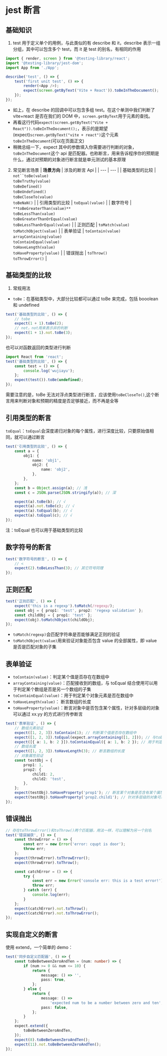 <a name="exJD8"></a>

# jest 断言

<a name="JqVBk"></a>

## 基础知识

1. test 用于定义单个的用例，与此类似的有 describe 和 it，describe 表示一组分组，其中可以包含多个 test，而 it 是 test 的别名，有相同的作用

```typescript
import { render, screen } from '@testing-library/react';
import '@testing-library/jest-dom';
import App from './App';

describe('test', () => {
    test('first unit test', () => {
        render(<App />);
        expect(screen.getByText('Vite + React')).toBeInTheDocument();
    });
});
```

-   如上，在 describe 的回调中可以包含多组 test。在这个单测中我们判断了 vite+react 是否在我们的 DOM 中，`screen.getByText`用于元素的查找。
-   再看这行代码`expect(screen.getByText("Vite + React")).toBeInTheDocument();`，表示的是期望(expect)`screen.getByText("vite + react")`这个元素`toBeInTheDocument`(可以在页面正文)
-   稍微总结一下，expect 其中的参数填入你需要进行判断的对象，`toBeInTheDocument`这个 api 是匹配器。也称断言，用来告诉程序你的预期是什么，通过对预期的对象进行断言就是单元测试的基本原理

2. 常见断言场景
   | **场景方向** | 涉及的断言 Api |
   | --- | --- |
   | 基础类型的比较 | ` not``toBe(value) `<br />`toBeTruthy(value)`<br />`toBeDefined()`<br />`toBeUndefined()`<br />`toBeCloseTo(value)`<br />`toBeNaN()` |
   | 引用类型的比较 | `toEqual(value)` |
   | 数字符号 | `**toBeGreaterThan(value)** `<br />`toBeLessThan(value) `<br />`toBeGreaterThanOrEqual(value)`<br /> `toBeLessThanOrEqual(value)` |
   | 正则匹配 | `toMatch(value) `<br />`toMatchObject(value)` |
   | 表单验证 | `toContain(value) `<br />`arrayContaining(value) `<br />`toContainEqual(value) `<br />`toHaveLength(value) `<br />`toHaveProperty(value)` |
   | 错误抛出 | `toThrow() `<br />`toThrowError()` |

<a name="EWRr2"></a>

## 基础类型的比较

1. 常规用法

-   `toBe`：在基础类型中，大部分比较都可以通过 toBe 来完成，包括 booolean 和 undefined

```typescript
test('基础类型的比较', () => {
    // tobe
    expect(1 + 1).toBe(2);
    // not，not用来表示非的判断
    expect(1 + 1).not.toBe(3);
});
```

也可以对函数返回的类型进行判断

```typescript
import React from 'react';
test('基础类型的比较', () => {
    const test = () => {
        console.log('wujiayu');
    };
    expect(test()).toBe(undefined);
});
```

需要注意的是，toBe 无法对浮点类型进行断言，应该使用`toBeCloseTo()`,这个断言用来判断对象和预期的精度是否足够接近，而不再是全等
<a name="uvI8G"></a>

## 引用类型的断言

`toEqual`：`toEqual`会深度递归对象的每个属性，进行深度比较，只要原始值相同，就可以通过断言

```typescript
test('引用类型的比较', () => {
    const a = {
        obj1: {
            name: 'obj1',
            obj2: {
                name: 'obj2',
            },
        },
    };
    const b = Object.assign(a); // 浅
    const c = JSON.parse(JSON.stringify(a)); // 深

    expect(a).toBe(b); // √
    expect(a).not.toBe(c); // √
    expect(a).toEqual(b); // √
    expect(a).toEqual(c); // √
});
```

注：toEqual 也可以用于基础类型的比较
<a name="I8HVw"></a>

## 数字符号的断言

```typescript
test('数字符号的断言', () => {
    // <
    expect(2).toBeLessThan(3); // 其它符号同理
});
```

<a name="PTmaF"></a>

## 正则匹配

```typescript
test('正则匹配', () => {
    expect('this is a regexp').toMatch(/regexp/);
    const obj = { prop1: 'test', prop2: 'regexp validation' };
    const childObj = { prop1: 'test' };
    expect(obj).toMatchObject(childObj);
});
```

-   `toMatch(regexp)`会匹配字符串是否能够满足正则的验证
-   `toMatchObject(value)`用来验证对象能否包含 value 的全部属性，即 value 是否是匹配对象的子集
    <a name="RdBWg"></a>

## 表单验证

-   `toContain(value)`：判定某个值是否存在在数组中
-   `arrayContaining(value)`：匹配接收到的数组，与 toEqual 结合使用可以用于判定某个数组是否是另一个数组的子集
-   `toContainEqual(value)`：用于判定某个对象元素是否在数组中
-   `toHaveLength(value)`： 断言数组的长度
-   `toHaveProperty(value)`：断言对象中是否包含某个属性，针对多层级的对象可以通过 xx.yy 的方式进行传参断言

```typescript
test('表单验证', () => {
    // 数组元素验证
    expect([1, 2, 3]).toContain(1); // 判断某个值是否存在数组中
    expect([1, 2, 3]).toEqual(expect.arrayContaining([1, 2])); // 与toEqual结合使用可以判定某个数组是否是另一个数组的子集
    expect([{ a: 1, b: 2 }]).toContainEqual({ a: 1, b: 2 }); // 用于判定某个对象元素是否在数组中
    // 数组长度
    expect([1, 2, 3]).toHaveLength(3); // 断言数组的长度
    // 对象属性验证
    const testObj = {
        prop1: 1,
        prop2: {
            child1: 2,
            child2: 'test',
        },
    };
    expect(testObj).toHaveProperty('prop1'); // 断言某个对象是否含有某个属性
    expect(testObj).toHaveProperty('prop2.child1'); // 针对多层级的对象可以使用xx.yy的方式进行传参断言
});
```

<a name="QOS5t"></a>

## 错误抛出

```typescript
// 存在toThrowError()和toThrow()两个匹配器，用法一样，可以理解为另一个别名
test('错误捕获', () => {
    const throwError = () => {
        const err = new Error('error: cqupt is door');
        throw err;
    };
    expect(throwError).toThrowError();
    expect(throwError).toThrow();

    const catchError = () => {
        try {
            const err = new Error('console err: this is a test error!');
            throw err;
        } catch (err) {
            console.log(err);
        }
    };
    expect(catchError).not.toThrow();
    expect(catchError).not.toThrowError();
});
```

<a name="eGfFd"></a>

## 实现自定义的断言

使用 extend，一个简单的 demo：

```typescript
test('同步自定义匹配器', () => {
    const toBeBetweenZeroAndTen = (num: number) => {
        if (num >= 0 && num <= 10) {
            return {
                message: () => '',
                pass: true,
            };
        } else {
            return {
                message: () =>
                    'expected num to be a number between zero and ten',
                pass: false,
            };
        }
    };
    expect.extend({
        toBeBetweenZeroAndTen,
    });
    expect(8).toBeBetweenZeroAndTen();
    expect(11).not.toBeBetweenZeroAndTen();
});
```
